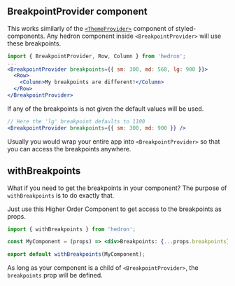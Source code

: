 ## BreakpointProvider component

This works similarly of the
[`<ThemeProvider>`](https://github.com/styled-components/styled-components/blob/master/docs/theming.md)
component of styled-components.
Any hedron component inside `<BreakpointProvider>` will use these breakpoints.

``` jsx
import { BreakpointProvider, Row, Column } from 'hedron';
...
<BreakpointProvider breakpoints={{ sm: 300, md: 568, lg: 900 }}>
  <Row>
    <Column>My breakpoints are different!</Column>
  </Row>
</BreakpointProvider>
```

If any of the breakpoints is not given the default values will be used.

``` jsx
// Here the 'lg' breakpoint defaults to 1100
<BreakpointProvider breakpoints={{ sm: 300, md: 900 }} />
```

Usually you would wrap your entire app into `<BreakpointProvider>` so that you can access the breakpoints anywhere.

## withBreakpoints

What if you need to get the breakpoints in your component? The purpose of `withBreakpoints` is to do exactly that.

Just use this Higher Order Component to get access to the breakpoints as props.

``` jsx
import { withBreakpoints } from 'hedron';

const MyComponent = (props) => <div>Breakpoints: {...props.breakpoints}</div>

export default withBreakpoints(MyComponent);
```

As long as your component is a child of `<BreakpointProvider>`, the `breakpoints` prop will be defined.
